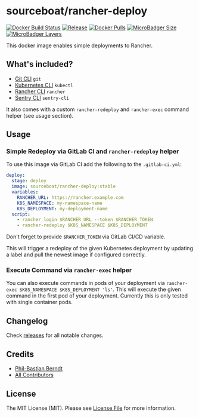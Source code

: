 # sourceboat/rancher-deploy

[![Docker Build Status](https://img.shields.io/docker/cloud/build/sourceboat/rancher-deploy.svg?style=flat-square)](https://hub.docker.com/r/sourceboat/rancher-deploy/builds/)
[![Release](https://img.shields.io/github/release/sourceboat/rancher-deploy.svg?style=flat-square)](https://github.com/sourceboat/rancher-deploy/releases)
[![Docker Pulls](https://img.shields.io/docker/pulls/sourceboat/rancher-deploy.svg?style=flat-square)](https://hub.docker.com/r/sourceboat/rancher-deploy/)
[![MicroBadger Size](https://img.shields.io/microbadger/image-size/sourceboat/rancher-deploy.svg?style=flat-square)](https://microbadger.com/images/sourceboat/rancher-deploy)
[![MicroBadger Layers](https://img.shields.io/microbadger/layers/sourceboat/rancher-deploy.svg?style=flat-square)](https://microbadger.com/images/sourceboat/rancher-deploy)

This docker image enables simple deployments to Rancher.

## What's included?

- [Git CLI](https://git-scm.com/) `git`
- [Kubernetes CLI](https://kubernetes.io/docs/tasks/tools/install-kubectl/) `kubectl`
- [Rancher CLI](https://rancher.com/docs/rancher/v2.x/en/cli/) `rancher`
- [Sentry CLI](https://docs.sentry.io/cli/) `sentry-cli`

It also comes with a custom `rancher-redeploy` and `rancher-exec` command helper (see usage section).

## Usage

### Simple Redeploy via GitLab CI and `rancher-redeploy` helper

To use this image via GitLab CI add the following to the `.gitlab-ci.yml`:

```yml
deploy:
  stage: deploy
  image: sourceboat/rancher-deploy:stable
  variables:
    RANCHER_URL: https://rancher.example.com
    K8S_NAMESPACE: my-namespace-name
    K8S_DEPLOYMENT: my-deployment-name
  script:
    - rancher login $RANCHER_URL --token $RANCHER_TOKEN
    - rancher-redeploy $K8S_NAMESPACE $K8S_DEPLOYMENT
```

Don't forget to provide `$RANCHER_TOKEN` via GitLab CI/CD variable.

This will trigger a redeploy of the given Kubernetes deployment by updating a label
and pull the newest image if configured correctly.

### Execute Command via `rancher-exec` helper

You can also execute commands in pods of your deployment via `rancher-exec $K8S_NAMESPACE $K8S_DEPLOYMENT 'ls'`.
This will execute the given command in the first pod of your deployment.
Currently this is only tested with single container pods.

## Changelog

Check [releases](https://github.com/sourceboat/rancher-deploy/releases) for all notable changes.

## Credits

- [Phil-Bastian Berndt](https://github.com/pehbehbeh)
- [All Contributors](https://github.com/sourceboat/rancher-deploy/graphs/contributors)

## License

The MIT License (MIT). Please see [License File](LICENSE.md) for more information.
